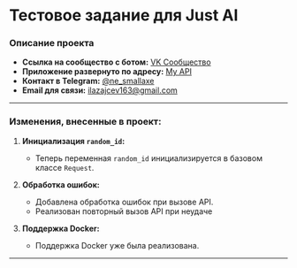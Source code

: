 # Тестовое задание для Just AI

### Описание проекта
- **Ссылка на сообщество с ботом:** [VK Сообщество](https://vk.com/club228436540)  
- **Приложение развернуто по адресу:** [My API](http://www.firetests.site/api/vk/callback)  
- **Контакт в Telegram:** [@ne_smallaxe](https://t.me/ne_smallaxe)  
- **Email для связи:** ilazajcev163@gmail.com  

---

### Изменения, внесенные в проект:
1. **Инициализация `random_id`:**  
   - Теперь переменная `random_id` инициализируется в базовом классе `Request`.

2. **Обработка ошибок:**  
   - Добавлена обработка ошибок при вызове API.
   - Реализован повторный вызов API при неудаче

3. **Поддержка Docker:**  
   - Поддержка Docker уже была реализована.

---
